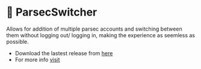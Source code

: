 # 🚀 ParsecSwitcher

Allows for addition of multiple parsec accounts and switching between them without logging out/ logging in, making the experience as seemless as possible.

- Download the lastest release from [here](https://github.com/DefineX-Studios/parsec-account-switcher/releases/latest/download/ParsecSwitcher-Setup.exe)
- For more info [visit](https://github.com/DefineX-Studios/parsec-account-switcher/wiki)
